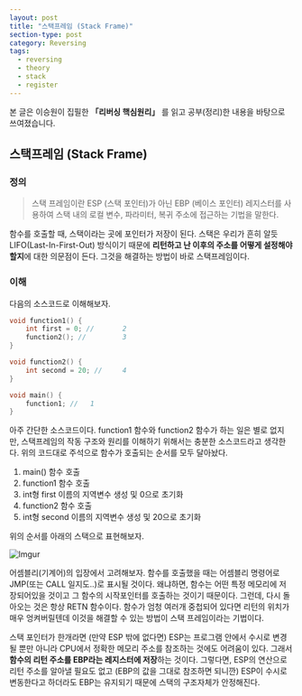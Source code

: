 ```yaml
---
layout: post
title: "스택프레임 (Stack Frame)"
section-type: post
category: Reversing
tags:
  - reversing
  - theory
  - stack
  - register
---
```


본 글은 이승원이 집필한 **「리버싱 핵심원리」** 를 읽고 공부(정리)한 내용을 바탕으로 쓰여졌습니다.

## 스택프레임 (Stack Frame)

### 정의

> 스택 프레임이란 ESP (스택 포인터)가 아닌 EBP (베이스 포인터) 레지스터를 사용하여 스택 내의 로컬 변수, 파라미터, 복귀 주소에 접근하는 기법을 말한다.

함수를 호출할 때, 스택이라는 곳에 포인터가 저장이 된다. 스택은 우리가 흔히 알듯 LIFO(Last-In-First-Out) 방식이기 때문에 **리턴하고 난 이후의 주소를 어떻게 설정해야할지**에 대한 의문점이 든다. 그것을 해결하는 방법이 바로 스택프레임이다.

### 이해

다음의 소스코드로 이해해보자.

```c
void function1() {
    int first = 0; //       2
    function2(); //         3
}

void function2() {
    int second = 20; //     4
}

void main() {
    function1; //   1
}
```

아주 간단한 소스코드이다. function1 함수와 function2 함수가 하는 일은 별로 없지만, 스택프레임의 작동 구조와 원리를 이해하기 위해서는 충분한 소스코드라고 생각한다. 위의 코드대로 주석으로 함수가 호출되는 순서를 모두 달아놨다.

1. main() 함수 호출
2. function1 함수 호출
3. int형 first 이름의 지역변수 생성 및 0으로 초기화
4. function2 함수 호출
5. int형 second 이름의 지역변수 생성 및 20으로 초기화

위의 순서를 아래의 스택으로 표현해보자.

![Imgur](http://i.imgur.com/ud59dSJ.png)

어셈블리(기계어)의 입장에서 고려해보자. 함수를 호출했을 때는 어셈블리 명령어로 JMP(또는 CALL 일지도..)로 표시될 것이다. 왜냐하면, 함수는 어떤 특정 메모리에 저장되어있을 것이고 그 함수의 시작포인터를 호출하는 것이기 때문이다. 그런데, 다시 돌아오는 것은 항상 RETN 함수이다. 함수가 엄청 여러개 중첩되어 있다면 리턴의 위치가 매우 엉켜버릴텐데 이것을 해결할 수 있는 방법이 스택 프레임이라는 기법이다.

스택 포인터가 한개라면 (만약 ESP 밖에 없다면) ESP는 프로그램 안에서 수시로 변경될 뿐만 아니라 CPU에서 정확한 메모리 주소를 참조하는 것에도 어려움이 있다. 그래서 **함수의 리턴 주소를 EBP라는 레지스터에 저장**하는 것이다. 그렇다면, ESP의 연산으로 리턴 주소를 알아낼 필요도 없고 (EBP의 값을 그대로 참조하면 되니깐) ESP이 수시로 변동한다고 하더라도 EBP는 유지되기 때문에 스택의 구조자체가 안정해진다.
